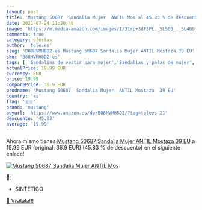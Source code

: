 ```yaml
---
layout: post
title: 'Mustang 50687  Sandalia Mujer  ANTIL Mos al 45.83 % de descuento'
date: 2021-07-24 11:20:49
image: 'https://m.media-amazon.com/images/I/31rp+3dF3PL._SL500_._SL400_.jpg'
comments: true
category: ofertas
author: 'tole.es'
slug: 'B08HVMH8D2-es Mustang 50687 Sandalia Mujer ANTIL Mostaza 39 EU'
sku: 'B08HVMH8D2-es'
tags: [ 'Sandalias de vestir para mujer','Sandalias y palas de mujer','Zapatos','Zapatos para mujer','Zapatos y complementos','mustang','sandalia', ]
actualPrice: 19.99 EUR
currency: EUR
price: 19.99
comparePrice: 36.9 EUR
prodname: 'Mustang 50687  Sandalia Mujer  ANTIL Mostaza  39 EU'
country: 'es'
flag: '🇪🇸'
brand: 'mustang'
buyurl: 'https://www.amazon.es/dp/B08HVMH8D2/?tag=tolees-21'
descuento: '45.83'
average: '19.99'
---
```


Ahora mismo tienes [Mustang 50687  Sandalia Mujer  ANTIL Mostaza  39 EU](https://www.amazon.es/dp/B08HVMH8D2/?tag=tolees-21) a 19.99 EUR (original: 36.9 EUR) (45.83 %  de descuento) en el siguiente enlace!

[![Mustang 50687  Sandalia Mujer  ANTIL Mos](https://m.media-amazon.com/images/I/31rp+3dF3PL._SL500_._SL400_.jpg)](https://www.amazon.es/dp/B08HVMH8D2/?tag=tolees-21)

🔎:

- SINTETICO

[🛒 Visítala!!!](https://www.amazon.es/dp/B08HVMH8D2/?tag=tolees-21)
